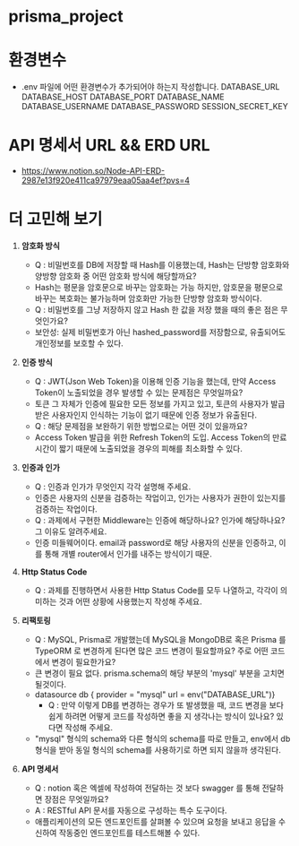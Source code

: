 # prisma_project
# 환경변수
- .env 파일에 어떤 환경변수가 추가되어야 하는지 작성합니다.
DATABASE_URL
DATABASE_HOST
DATABASE_PORT
DATABASE_NAME
DATABASE_USERNAME
DATABASE_PASSWORD
SESSION_SECRET_KEY

# API 명세서 URL && ERD URL
- https://www.notion.so/Node-API-ERD-2987e13f920e411ca97979eaa05aa4ef?pvs=4 

# 더 고민해 보기
1. **암호화 방식**
    - Q : 비밀번호를 DB에 저장할 때 Hash를 이용했는데, Hash는 단방향 암호화와 양방향 암호화 중 어떤 암호화 방식에 해당할까요?
    - Hash는 평문을 암호문으로 바꾸는 암호화는 가능 하지만, 암호문을 평문으로 바꾸는 복호화는 불가능하며 암호화만 가능한 단방향 암호화 방식이다.
    - Q : 비밀번호를 그냥 저장하지 않고 Hash 한 값을 저장 했을 때의 좋은 점은 무엇인가요?
    - 보안성: 실제 비밀번호가 아닌 hashed_password를 저장함으로, 유출되어도 개인정보를 보호할 수 있다.

2. **인증 방식**
    - Q : JWT(Json Web Token)을 이용해 인증 기능을 했는데, 만약 Access Token이 노출되었을 경우 발생할 수 있는 문제점은 무엇일까요?
    - 토큰 그 자체가 인증에 필요한 모든 정보를 가지고 있고, 토큰의 사용자가 발급받은 사용자인지 인식하는 기능이 없기 때문에 인증 정보가 유출된다.
    - Q : 해당 문제점을 보완하기 위한 방법으로는 어떤 것이 있을까요?
    - Access Token 발급을 위한 Refresh Token의 도입. Access Token의 만료시간이 짧기 때문에 노출되었을 경우의 피해를 최소화할 수 있다. 

3. **인증과 인가**
    - Q : 인증과 인가가 무엇인지 각각 설명해 주세요.
    - 인증은 사용자의 신분을 검증하는 작업이고, 인가는 사용자가 권한이 있는지를 검증하는 작업이다.
    - Q : 과제에서 구현한 Middleware는 인증에 해당하나요? 인가에 해당하나요? 그 이유도 알려주세요.
    - 인증 미들웨어이다. email과 password로 해당 사용자의 신분을 인증하고, 이를 통해 개별 router에서 인가를 내주는 방식이기 때문.

4. **Http Status Code**
    - Q : 과제를 진행하면서 사용한 Http Status Code를 모두 나열하고, 각각이 의미하는 것과 어떤 상황에 사용했는지 작성해 주세요.

5. **리팩토링**
    - Q : MySQL, Prisma로 개발했는데 MySQL을 MongoDB로 혹은 Prisma 를 TypeORM 로 변경하게 된다면 많은 코드 변경이 필요할까요? 주로 어떤 코드에서 변경이 필요한가요?
    - 큰 변경이 필요 없다. prisma.schema의 해당 부분의 'mysql' 부분을 고치면 될것이다.
    - datasource db {  provider = "mysql"  url = env("DATABASE_URL")}
		- Q : 만약 이렇게 DB를 변경하는 경우가 또 발생했을 때, 코드 변경을 보다 쉽게 하려면 어떻게 코드를 작성하면 좋을 지 생각나는 방식이 있나요? 있다면 작성해 주세요.
    - "mysql" 형식의 schema와 다른 형식의 schema를 따로 만들고, env에서 db형식을 받아 동일 형식의 schema를 사용하기로 하면 되지 않을까 생각된다.

6. **API 명세서**
    - Q : notion 혹은 엑셀에 작성하여 전달하는 것 보다 swagger 를 통해 전달하면 장점은 무엇일까요?
    - A : RESTful API 문서를 자동으로 구성하는 특수 도구이다.
    - 애플리케이션의 모든 엔드포인트를 살펴볼 수 있으며 요청을 보내고 응답을 수신하여 작동중인 엔드포인트를 테스트해볼 수 있다. 


